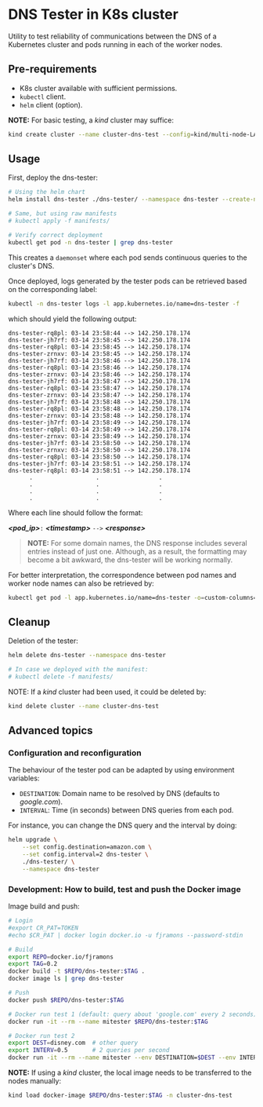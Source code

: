 # DNS Tester in K8s cluster

Utility to test reliability of communications between the DNS of a Kubernetes cluster and pods running in each of the worker nodes.

## Pre-requirements

- K8s cluster available with sufficient permissions.
- `kubectl` client.
- `helm` client (option).

**NOTE:** For basic testing, a _kind_ cluster may suffice:

```bash
kind create cluster --name cluster-dns-test --config=kind/multi-node-LARGE.yaml
```

## Usage

First, deploy the dns-tester:

```bash
# Using the helm chart
helm install dns-tester ./dns-tester/ --namespace dns-tester --create-namespace

# Same, but using raw manifests
# kubectl apply -f manifests/

# Verify correct deployment
kubectl get pod -n dns-tester | grep dns-tester
```

This creates a `daemonset` where each pod sends continuous queries to the cluster's DNS.

Once deployed, logs generated by the tester pods can be retrieved based on the corresponding label:

```bash
kubectl -n dns-tester logs -l app.kubernetes.io/name=dns-tester -f
```

which should yield the following output:

```text
dns-tester-rq8pl: 03-14 23:58:44 --> 142.250.178.174
dns-tester-jh7rf: 03-14 23:58:45 --> 142.250.178.174
dns-tester-rq8pl: 03-14 23:58:45 --> 142.250.178.174
dns-tester-zrnxv: 03-14 23:58:45 --> 142.250.178.174
dns-tester-jh7rf: 03-14 23:58:46 --> 142.250.178.174
dns-tester-rq8pl: 03-14 23:58:46 --> 142.250.178.174
dns-tester-zrnxv: 03-14 23:58:46 --> 142.250.178.174
dns-tester-jh7rf: 03-14 23:58:47 --> 142.250.178.174
dns-tester-rq8pl: 03-14 23:58:47 --> 142.250.178.174
dns-tester-zrnxv: 03-14 23:58:47 --> 142.250.178.174
dns-tester-jh7rf: 03-14 23:58:48 --> 142.250.178.174
dns-tester-rq8pl: 03-14 23:58:48 --> 142.250.178.174
dns-tester-zrnxv: 03-14 23:58:48 --> 142.250.178.174
dns-tester-jh7rf: 03-14 23:58:49 --> 142.250.178.174
dns-tester-rq8pl: 03-14 23:58:49 --> 142.250.178.174
dns-tester-zrnxv: 03-14 23:58:49 --> 142.250.178.174
dns-tester-jh7rf: 03-14 23:58:50 --> 142.250.178.174
dns-tester-zrnxv: 03-14 23:58:50 --> 142.250.178.174
dns-tester-rq8pl: 03-14 23:58:50 --> 142.250.178.174
dns-tester-jh7rf: 03-14 23:58:51 --> 142.250.178.174
dns-tester-rq8pl: 03-14 23:58:51 --> 142.250.178.174
      .                  .                 .
      .                  .                 .
      .                  .                 .
      .                  .                 .
```

Where each line should follow the format:

_**\<pod_ip\>**_`:` _**\<timestamp\>**_ `-->` _**\<response\>**_

> **NOTE:** For some domain names, the DNS response includes several entries instead of just one. Although, as a result, the formatting may become a bit awkward, the dns-tester will be working normally.

For better interpretation, the correspondence between pod names and worker node names can also be retrieved by:

```bash
kubectl get pod -l app.kubernetes.io/name=dns-tester -o=custom-columns=NAME:.metadata.name,STATUS:.status.phase,NODE:.spec.nodeName --all-namespaces
```

## Cleanup

Deletion of the tester:

```bash
helm delete dns-tester --namespace dns-tester

# In case we deployed with the manifest:
# kubectl delete -f manifests/
```

NOTE: If a _kind_ cluster had been used, it could be deleted by:

```bash
kind delete cluster --name cluster-dns-test
```

## Advanced topics

### Configuration and reconfiguration

The behaviour of the tester pod can be adapted by using environment variables:

- `DESTINATION`: Domain name to be resolved by DNS (defaults to _google.com_).
- `INTERVAL`: Time (in seconds) between DNS queries from each pod.

For instance, you can change the DNS query and the interval by doing:

```bash
helm upgrade \
    --set config.destination=amazon.com \
    --set config.interval=2 dns-tester \
    ./dns-tester/ \
    --namespace dns-tester
```

### Development: How to build, test and push the Docker image

Image build and push:

```bash
# Login
#export CR_PAT=TOKEN
#echo $CR_PAT | docker login docker.io -u fjramons --password-stdin

# Build
export REPO=docker.io/fjramons
export TAG=0.2
docker build -t $REPO/dns-tester:$TAG .
docker image ls | grep dns-tester

# Push
docker push $REPO/dns-tester:$TAG

# Docker run test 1 (default: query about 'google.com' every 2 seconds)
docker run -it --rm --name mitester $REPO/dns-tester:$TAG

# Docker run test 2
export DEST=disney.com  # other query
export INTERV=0.5       # 2 queries per second
docker run -it --rm --name mitester --env DESTINATION=$DEST --env INTERVAL=$INTERV $REPO/dns-tester:$TAG
```

**NOTE:** If using a _kind_ cluster, the local image needs to be transferred to the nodes manually:

```bash
kind load docker-image $REPO/dns-tester:$TAG -n cluster-dns-test
```
